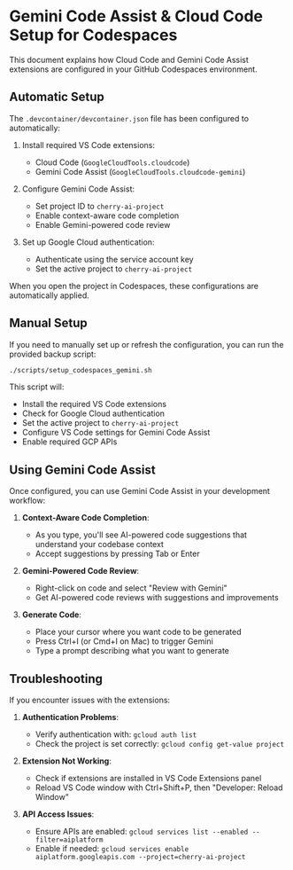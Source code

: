 # Gemini Code Assist & Cloud Code Setup for Codespaces

This document explains how Cloud Code and Gemini Code Assist extensions are configured in your GitHub Codespaces environment.

## Automatic Setup

The `.devcontainer/devcontainer.json` file has been configured to automatically:

1. Install required VS Code extensions:

   - Cloud Code (`GoogleCloudTools.cloudcode`)
   - Gemini Code Assist (`GoogleCloudTools.cloudcode-gemini`)

2. Configure Gemini Code Assist:

   - Set project ID to `cherry-ai-project`
   - Enable context-aware code completion
   - Enable Gemini-powered code review

3. Set up Google Cloud authentication:
   - Authenticate using the service account key
   - Set the active project to `cherry-ai-project`

When you open the project in Codespaces, these configurations are automatically applied.

## Manual Setup

If you need to manually set up or refresh the configuration, you can run the provided backup script:

```bash
./scripts/setup_codespaces_gemini.sh
```

This script will:

- Install the required VS Code extensions
- Check for Google Cloud authentication
- Set the active project to `cherry-ai-project`
- Configure VS Code settings for Gemini Code Assist
- Enable required GCP APIs

## Using Gemini Code Assist

Once configured, you can use Gemini Code Assist in your development workflow:

1. **Context-Aware Code Completion**:

   - As you type, you'll see AI-powered code suggestions that understand your codebase context
   - Accept suggestions by pressing Tab or Enter

2. **Gemini-Powered Code Review**:

   - Right-click on code and select "Review with Gemini"
   - Get AI-powered code reviews with suggestions and improvements

3. **Generate Code**:
   - Place your cursor where you want code to be generated
   - Press Ctrl+I (or Cmd+I on Mac) to trigger Gemini
   - Type a prompt describing what you want to generate

## Troubleshooting

If you encounter issues with the extensions:

1. **Authentication Problems**:

   - Verify authentication with: `gcloud auth list`
   - Check the project is set correctly: `gcloud config get-value project`

2. **Extension Not Working**:

   - Check if extensions are installed in VS Code Extensions panel
   - Reload VS Code window with Ctrl+Shift+P, then "Developer: Reload Window"

3. **API Access Issues**:
   - Ensure APIs are enabled: `gcloud services list --enabled --filter=aiplatform`
   - Enable if needed: `gcloud services enable aiplatform.googleapis.com --project=cherry-ai-project`
